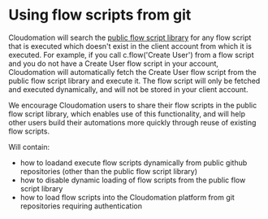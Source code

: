 # Using flow scripts from git

Cloudomation will search the [public flow script library](https://github.com/starflows/library) for any flow script that is executed which doesn't exist in the client account from which it is executed. For example, if you call c.flow('Create User') from a flow script and you do not have a Create User flow script in your account, Cloudomation will automatically fetch the Create User flow script from the public flow script library and execute it. The flow script will only be fetched and executed dynamically, and will not be stored in your client account.  

We encourage Cloudomation users to share their flow scripts in the public flow script library, which enables use of this functionality, and will help other users build their automations more quickly through reuse of existing flow scripts.

Will contain:
- how to loadand execute flow scripts dynamically from public github repositories (other than the public flow script library)
- how to disable dynamic loading of flow scripts from the public flow script library
- how to load flow scripts into the Cloudomation platform from git repositories requiring authentication  
